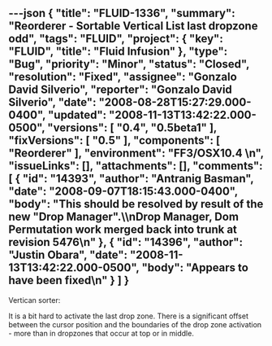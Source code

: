 ---json
{
  "title": "FLUID-1336",
  "summary": "Reorderer - Sortable Vertical List last dropzone odd",
  "tags": "FLUID",
  "project": {
    "key": "FLUID",
    "title": "Fluid Infusion"
  },
  "type": "Bug",
  "priority": "Minor",
  "status": "Closed",
  "resolution": "Fixed",
  "assignee": "Gonzalo David Silverio",
  "reporter": "Gonzalo David Silverio",
  "date": "2008-08-28T15:27:29.000-0400",
  "updated": "2008-11-13T13:42:22.000-0500",
  "versions": [
    "0.4",
    "0.5beta1"
  ],
  "fixVersions": [
    "0.5"
  ],
  "components": [
    "Reorderer"
  ],
  "environment": "FF3/OSX10.4&#x20;\n",
  "issueLinks": [],
  "attachments": [],
  "comments": [
    {
      "id": "14393",
      "author": "Antranig Basman",
      "date": "2008-09-07T18:15:43.000-0400",
      "body": "This should be resolved by result of the new \"Drop Manager\".\\\nDrop Manager, Dom Permutation work merged back into trunk at revision 5476\n"
    },
    {
      "id": "14396",
      "author": "Justin Obara",
      "date": "2008-11-13T13:42:22.000-0500",
      "body": "Appears to have been fixed\n"
    }
  ]
}
---
Vertican sorter:

It is a bit hard to activate the last drop zone. There is a significant offset between the cursor position and the boundaries of the drop zone activation - more than in  dropzones that occur at top or in middle.

        